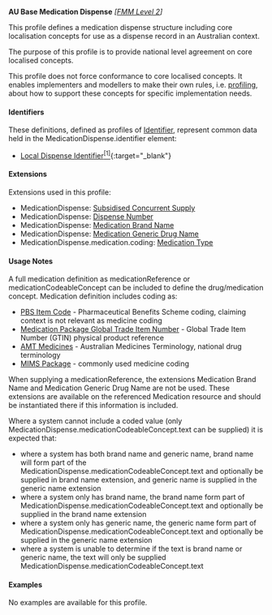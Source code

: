 **AU Base Medication Dispense**  *[[FMM Level 2](guidance.html)]*

This profile defines a medication dispense structure including core localisation concepts for use as a dispense record in an Australian context.

The purpose of this profile is to provide national level agreement on core localised concepts. 

This profile does not force conformance to core localised concepts. It enables implementers and modellers to make their own rules, i.e. [profiling](http://hl7.org/fhir/profiling.html), about how to support these concepts for specific implementation needs.


#### Identifiers
These definitions, defined as profiles of [Identifier](http://hl7.org/fhir/R4/datatypes.html#Identifier), represent common data held in the MedicationDispense.identifier element:
* [Local Dispense Identifier](StructureDefinition-au-localdispenseidentifier.html)[<sup>[1]</sup>](http://ns.electronichealth.net.au/id/hpio-scoped/dispense/1.0/index.html){:target="_blank"}


#### Extensions
Extensions used in this profile:
* MedicationDispense: [Subsidised Concurrent Supply](StructureDefinition-subsidised-concurrent-supply.html)
* MedicationDispense: [Dispense Number](StructureDefinition-dispense-number.html)
* MedicationDispense: [Medication Brand Name](StructureDefinition-medication-brand-name.html) 
* MedicationDispense: [Medication Generic Drug Name](StructureDefinition-medication-generic-name.html)
* MedicationDispense.medication.coding: [Medication Type](StructureDefinition-medication-type.html)


#### Usage Notes
A full medication definition as medicationReference or medicationCodeableConcept can be included to define the drug/medication concept. Medication definition includes coding as:
* [PBS Item Code](https://www.pbs.gov.au/pbs/home) - Pharmaceutical Benefits Scheme coding, claiming context is not relevant as medicine coding
* [Medication Package Global Trade Item Number](http://terminology.hl7.org/ValueSet/v3-GTIN) - Global Trade Item Number (GTIN) physical product reference
* [AMT Medicines](https://healthterminologies.gov.au/fhir/ValueSet/australian-medication-1) - Australian Medicines Terminology, national drug terminology
* [MIMS Package](https://www.mims.com.au/index.php) - commonly used medicine coding

When supplying a medicationReference, the extensions Medication Brand Name and Medication Generic Drug Name are not be used. These extensions are available on the referenced Medication resource and should be instantiated there if this information is included.

Where a system cannot include a coded value (only MedicationDispense.medicationCodeableConcept.text can be supplied) it is expected that:
* where a system has both brand name and generic name, brand name will form part of the MedicationDispense.medicationCodeableConcept.text and optionally be supplied in brand name extension, and generic name is supplied in the generic name extension
* where a system only has brand name, the brand name form part of MedicationDispense.medicationCodeableConcept.text and optionally be supplied in the brand name extension
* where a system only has generic name, the generic name form part of MedicationDispense.medicationCodeableConcept.text and optionally be supplied in the generic name extension
* where a system is unable to determine if the text is brand name or generic name, the text will only be supplied MedicationDispense.medicationCodeableConcept.text


#### Examples
No examples are available for this profile.

